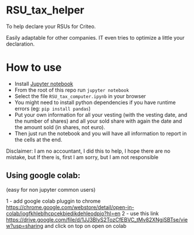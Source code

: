 # RSU_tax_helper
To help declare your RSUs for Criteo.

Easily adaptable for other companies. IT even tries to optimize a little your declaration.

How to use
=========

* Install [Jupyter notebook](https://jupyter.org/install)
* From the root of this repo run `jupyter notebook`
* Select the file `RSU_tax_computer.ipynb` in your browser
* You might need to install python dependencies if you have runtime errors (eg: `pip install pandas`)
* Put your own information for all your vesting (with the vesting date, and the number of shares) and all your sold share with again the date and the amount sold (in shares, not euro).
* Then just run the notebook and you will have all information to report in the cells at the end.

Disclaimer: I am no accountant, I did this to help, I hope there are no mistake, but If there is, first I am sorry, but I am not responsible

## Using google colab:
(easy for non jupyter common users)

1 - add google colab pluggin to chrome https://chrome.google.com/webstore/detail/open-in-colab/iogfkhleblhcpcekbiedikdehleodpjo?hl=en
2 - use this link https://drive.google.com/file/d/1JJ3BlyS2TozCfEBVC_tMv82XNgjSBTse/view?usp=sharing and click on top on open on colab

